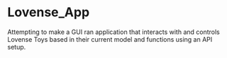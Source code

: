 # Lovense_App
Attempting to make a GUI ran application that interacts with and controls Lovense Toys based in their current model and functions using an API setup.
